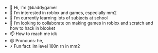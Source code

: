 - 👋 Hi, I’m @baddygamer 
- 👀 I’m interested in roblox and games, especially mm2
- 🌱 I’m currently learning lots of subjects at school
- 💞️ I’m looking to collaborate on making games in roblox and scratch and how to hack in blooket
- 📫 How to reach me idk
- 😄 Pronouns: he, 
- ⚡ Fun fact: im level 100n rn in mm2

<!---
baddygamer/baddygamer is a ✨ special ✨ repository because its `README.md` (this file) appears on your GitHub profile.
You can click the Preview link to take a look at your changes.
--->
